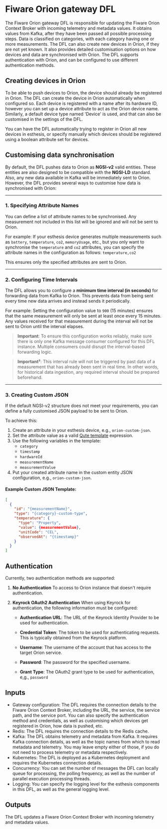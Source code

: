 # Fiware Orion gateway DFL

The Fiware Orion gateway DFL is responsible for updating the Fiware Orion Context Broker with incoming telemetry
and metadata values. It obtains values from Kafka, after they have been passed all possible processing steps.
Data is classified on categories, with each category having one or more measurements. The DFL can also create new
devices in Orion, if they are not yet known. It also provides detailed customisation options on how devices and
data are synchronised with Orion. The DFL supports authentication with Orion, and can be configured to use
different authentication methods.

## Creating devices in Orion

To be able to push devices to Orion, the device should already be registered in Orion. The DFL can create the device
in Orion automatically when configured so. Each device is registered with a name after its hardware ID, however you
can set up a device attribute to act as the Orion device name. Similarly, a default device type named 'Device' is used,
and that can also be customised in the settings of the DFL.

You can have the DFL automatically trying to register in Orion all new devices in esthesis, or specify manually which
devices should be registered using a boolean attribute set for devices.

## Customising data synchronisation
By default, the DFL pushes data to Orion as **NGSI-v2** valid entities. These entities are also designed to be
compatible with the **NGSI-LD** standard. Also, any new data available in Kafka will be immediately sent to Orion.
However, the DFL provides several ways to customise how data is synchronised with Orion:

---

### 1. Specifying Attribute Names

You can define a list of attribute names to be synchronised. Any measurement not included in this list will be ignored
and will not be sent to Orion.

For example:
If your esthesis device generates multiple measurements such as `battery`, `temperature`, `co2`, `memoryUsage`, etc.,
but you only want to synchronise the `temperature` and `co2` attributes, you can specify the attribute names in the
configuration as follows:
`temperature,co2`

This ensures only the specified attributes are sent to Orion.

---

### 2. Configuring Time Intervals

The DFL allows you to configure a **minimum time interval (in seconds)** for forwarding data from Kafka to Orion.
This prevents data from being sent every time new data arrives and instead sends it periodically.

For example:
Setting the configuration value to `900` (15 minutes) ensures that the same measurement will only be sent at least once
every 15 minutes. Any values received for that measurement during the interval will not be sent to Orion until the
interval elapses.

> **Important**: To ensure this configuration works reliably, make sure there is only one Kafka message consumer configured
> for this DFL instance. Multiple consumers could disrupt the interval-based forwarding logic.

> **Important²**: This interval rule will not be triggered by past data of a measurement that has already been sent in
> real time. In other words, for historical data ingestion, any required interval should be prepared beforehand.

---

### 3. Creating Custom JSON

If the default NGSI-v2 structure does not meet your requirements, you can define a fully customised JSON payload to be sent to Orion.

To achieve this:
1. Create an attribute in your esthesis device, e.g., `orion-custom-json`.
2. Set the attribute value as a valid [Qute template](https://quarkus.io/guides/qute) expression.
3. Use the following variables in the template:
	- `category`
	- `timestamp`
	- `hardwareId`
	- `measurementName`
	- `measurementValue`
4. Put your created attribute name in the custom entity JSON configuration, e.g., `orion-custom-json`.

#### Example Custom JSON Template:
```json
[
  {
    "id": "{measurementName}",
    "type": "{category}-custom-type",
    "temperature": {
      "type": "Property",
      "value": {measurementValue},
      "unitCode": "CEL",
      "observedAt": "{timestamp}"
    }
  }
]
```

## Authentication
Currently, two authentication methods are supported:

1. **No Authentication**
	 To access to Orion instance that doesn't require authentication.

2. **Keyrock OAuth2 Authentication**
	 When using Keyrock for authentication, the following information must be configured:

	- **Authentication URL**:
		The URL of the Keyrock Identity Provider to be used for authentication.

	- **Credential Token**:
		The token to be used for authenticating requests. This is typically obtained from the Keyrock platform.

	- **Username**:
		The username of the account that has access to the target Orion service.

	- **Password**:
		The password for the specified username.

	- **Grant Type**:
		The OAuth2 grant type to be used for authentication, e,g., `password`
## Inputs

- Gateway configuration: The DFL requires the connection details to the Fiware Orion Context Broker, including the URL,
  the service, the service path, and the service port. You can also specify the authentication method and credentials,
  as well as customising which devices get registered in Orion, how data is pushed, etc.
- Redis: The DFL requires the connection details to the Redis cache.
- Kafka: The DFL obtains telemetry and metadata from Kafka. It requires Kafka connection details, as well as the topic
  names from which to read metadata and telemetry. You may leave empty either of those, if you do not need to process
  telemetry or metadata respectively.
- Kubernetes: The DFL is deployed as a Kubernetes deployment and requires the Kubernetes connection details.
- Concurrency: You can set the number of messages the DFL can locally queue for processing, the polling frequency, as
  well as the number of parallel execution processing threads.
- Logging: You can specify the logging level for the esthesis components in this DFL, as well as the general logging
  level.

## Outputs

The DFL updates a Fiware Orion Context Broker with incoming telemetry and metadata values.
